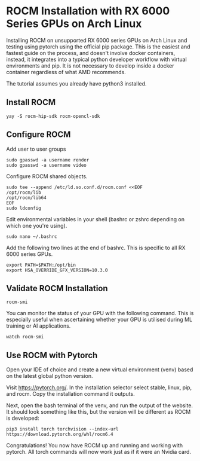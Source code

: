 # ROCM Installation with RX 6000 Series GPUs on Arch Linux

Installing ROCM on unsupported RX 6000 series GPUs on Arch Linux and testing using pytorch using the official pip package. This is the easiest and fastest guide on the process, and doesn't involve docker containers, instead, it integrates into a typical python developer workflow with virtual environments and pip. It is not necessary to develop inside a docker container regardless of what AMD recommends.

The tutorial assumes you already have python3 installed.

## Install ROCM

```
yay -S rocm-hip-sdk rocm-opencl-sdk
```

## Configure ROCM

Add user to user groups

```
sudo gpasswd -a username render
sudo gpasswd -a username video
```

Configure ROCM shared objects.

```
sudo tee --append /etc/ld.so.conf.d/rocm.conf <<EOF
/opt/rocm/lib
/opt/rocm/lib64
EOF
sudo ldconfig
```

Edit environmental variables in your shell (bashrc or zshrc depending on which one you're using). 

```
sudo nano ~/.bashrc
```

Add the following two lines at the end of bashrc. This is specific to all RX 6000 series GPUs.

```
export PATH=$PATH:/opt/bin
export HSA_OVERRIDE_GFX_VERSION=10.3.0
```

## Validate ROCM Installation

```
rocm-smi
```
You can monitor the status of your GPU with the following command. This is especially useful when ascertaining whether your GPU is utilised during ML training or AI applications.

```
watch rocm-smi
```

## Use ROCM with Pytorch

Open your IDE of choice and create a new virtual environment (venv) based on the latest global python version.

Visit https://pytorch.org/. In the installation selector select stable, linux, pip, and rocm. Copy the installation command it outputs.

Next, open the bash terminal of the venv, and run the output of the website. It should look something like this, but the version will be different as ROCM is developed:

```
pip3 install torch torchvision --index-url https://download.pytorch.org/whl/rocm6.4
```

Congratulations! You now have ROCM up and running and working with pytorch. All torch commands will now work just as if it were an Nvidia card.



